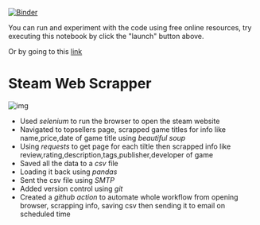 

[![Binder](https://mybinder.org/badge_logo.svg)](https://mybinder.org/v2/gh/rahul-netizen/steam_scrapper/HEAD?labpath=Steam_scrapper_Tutorial.ipynb)

You can run and experiment with the code using free online resources, try executing this notebook by click the "launch" button above.

Or by going to this [link](https://mybinder.org/v2/gh/rahul-netizen/steam_scrapper/HEAD?labpath=Steam_scrapper_Tutorial.ipynb)


# Steam Web Scrapper
![img](https://cdn.cloudflare.steamstatic.com/store/home/store_home_share.jpg)


- Used *selenium* to run the browser to open the steam website
- Navigated to topsellers page, scrapped game titles for info like name,price,date of game title using *beautiful soup*
- Using *requests* to get page for each tiltle then scrapped info like review,rating,description,tags,publisher,developer of game
- Saved all the data to a *csv* file
- Loading it back using *pandas*
- Sent the csv file using *SMTP*
- Added version control using *git*
- Created a *github action* to automate whole workflow from opening browser, scrapping info, saving csv then sending it to email on scheduled time
